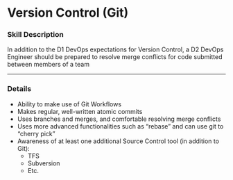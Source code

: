 # Version Control (Git)

### Skill Description

In addition to the D1 DevOps expectations for Version Control, a D2 DevOps Engineer should be prepared to resolve merge conflicts for code submitted between members of a team

---

### Details
- Ability to make use of Git Workflows
- Makes regular, well-written atomic commits
- Uses branches and merges, and comfortable resolving merge conflicts
- Uses more advanced functionalities such as “rebase” and can use git to “cherry pick”
- Awareness of at least one additional Source Control tool (in addition to Git):
  - TFS
  - Subversion
  - Etc. 
